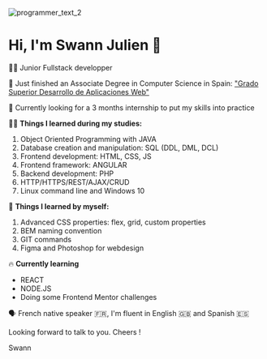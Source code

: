 
![programmer_text_2](https://user-images.githubusercontent.com/79744175/175014145-970bfea3-2234-4045-8ef5-ec94c651f48b.jpg)

# Hi, I'm Swann Julien 👋

👨‍💻 Junior Fullstack developper

🚀 Just finished an Associate Degree in Computer Science in Spain: ["Grado Superior Desarrollo de Aplicaciones Web"](https://www.fp-informatica.com/daw-desarrollo-de-aplicaciones-web/)

📣 Currently looking for a 3 months internship to put my skills into practice


👨‍🎓 **Things I learned during my studies:** 
1. Object Oriented Programming with JAVA
2. Database creation and manipulation: SQL (DDL, DML, DCL)
3. Frontend development: HTML, CSS, JS
4. Frontend framework: ANGULAR
5. Backend development: PHP
6. HTTP/HTTPS/REST/AJAX/CRUD
7. Linux command line and Windows 10 


🌱 **Things I learned by myself:**
1. Advanced CSS properties: flex, grid, custom properties
2. BEM naming convention
3. GIT commands
4. Figma and Photoshop for webdesign

🔥 **Currently learning** 
- REACT
- NODE.JS 
- Doing some Frontend Mentor challenges

🗣️ French native speaker 🇫🇷, I'm fluent in English 🇬🇧 and Spanish 🇪🇸 

Looking forward to talk to you.
Cheers !

Swann

